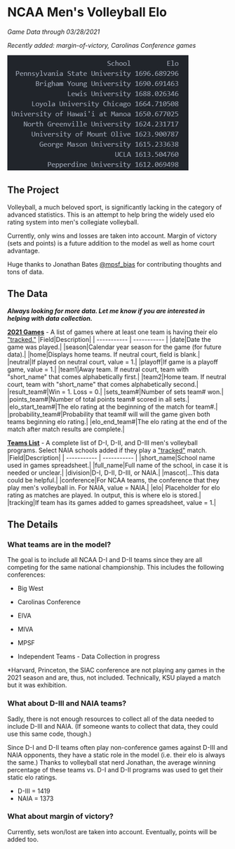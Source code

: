# NCAA Men's Volleyball Elo
*Game Data through 03/28/2021*

*Recently added: margin-of-victory, Carolinas Conference games*

![Rankings throuhg 3/28/21](/images/elo032821.png)

## The Project
Volleyball, a much beloved sport, is significantly lacking in the category of advanced statistics. This is an attempt to help bring the widely used elo rating system into men's collegiate volleyball.

Currently, only wins and losses are taken into account. Margin of victory (sets and points) is a future addition to the model as well as home court advantage.

Huge thanks to Jonathan Bates [@mpsf_bias](http://www.twitter.com/mpsf_bias) for contributing thoughts and tons of data.

## The Data
***Always looking for more data. Let me know if you are interested in helping with data collection.***

**[2021 Games](inputs/games_2021.csv)** - A list of games where at least one team is having their elo ["tracked."](#considerations)
|Field|Description|
| ----------- | ----------- |
|date|Date the game was played.|
|season|Calendar year season for the game (for future data).|
|home|Displays home teams. If neutral court, field is blank.|
|neutral|If played on neutral court, value = 1.|
|playoff|If game is a playoff game, value = 1.|
|team1|Away team. If neutral court, team with "short_name" that comes alphabetically first.|
|team2|Home team. If neutral court, team with "short_name" that comes alphabetically second.|
|result_team#|Win = 1. Loss = 0.|
|sets_team#|Number of sets team# won.|
|points_team#|Number of total points team# scored in all sets.|
|elo_start_team#|The elo rating at the beginning of the match for team#.|
|probability_team#|Probability that team# will will the game given both teams beginning elo rating.|
|elo_end_team#|The elo rating at the end of the match after match results are complete.|

**[Teams List](inputs/teams.csv)** - A complete list of D-I, D-II, and D-III men's volleyball programs. Select NAIA schools added if they play a ["tracked"](#considerations) match.
|Field|Description|
| ----------- | ----------- |
|short_name|School name used in games spreadsheet.|
|full_name|Full name of the school, in case it is needed or unclear.|
|division|D-I, D-II, D-III, or NAIA.|
|mascot|...This data could be helpful.|
|conference|For NCAA teams, the conference that they play men's volleyball in. For NAIA, value = NAIA.|
|elo| Placeholder for elo rating as matches are played. In output, this is where elo is stored.|
|tracking|If team has its games added to games spreadsheet, value = 1.|

## The Details
### What teams are in the model?
The goal is to include all NCAA D-I and D-II teams since they are all competing for the same national championship. This includes the following conferences:
* Big West
* Carolinas Conference
* EIVA
* MIVA
* MPSF

* Independent Teams - Data Collection in progress

*Harvard, Princeton, the SIAC conference are not playing any games in the 2021 season and are, thus, not included. Technically, KSU played a match but it was exhibition.

### What about D-III and NAIA teams?
Sadly, there is not enough resources to collect all of the data needed to include D-III and NAIA. (If someone wants to collect that data, they could use this same code, though.)

Since D-I and D-II teams often play non-conference games against D-III and NAIA opponents, they have a static role in the model (i.e. their elo is always the same.) Thanks to volleyball stat nerd Jonathan, the average winning percentage of these teams vs. D-I and D-II programs was used to get their static elo ratings.
* D-III = 1419
* NAIA = 1373

### What about margin of victory?
Currently, sets won/lost are taken into account. Eventually, points will be added too.
